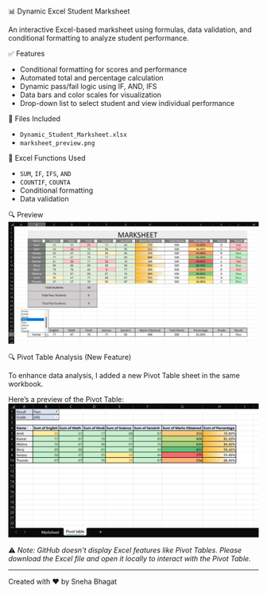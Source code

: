 
📊 Dynamic Excel Student Marksheet

An interactive Excel-based marksheet using formulas, data validation, and conditional formatting to analyze student performance.

✅ Features
  - Conditional formatting for scores and performance
  - Automated total and percentage calculation
  - Dynamic pass/fail logic using IF, AND, IFS
  - Data bars and color scales for visualization
  - Drop-down list to select student and view individual performance

📁 Files Included
  - `Dynamic_Student_Marksheet.xlsx`
  - `marksheet_preview.png`

🧠 Excel Functions Used
  - `SUM`, `IF`, `IFS`, `AND`
  - `COUNTIF`, `COUNTA`
  - Conditional formatting
  - Data validation

🔍 Preview
![Preview](marksheet_preview.png)

🔍 Pivot Table Analysis (New Feature)

To enhance data analysis, I added a new Pivot Table sheet in the same workbook.

Here’s a preview of the Pivot Table:
![Preview](PivotTable_preview.png)

⚠️ *Note: GitHub doesn't display Excel features like Pivot Tables. Please download the Excel file and open it locally to interact with the Pivot Table.*

---

Created with ❤️ by Sneha Bhagat
